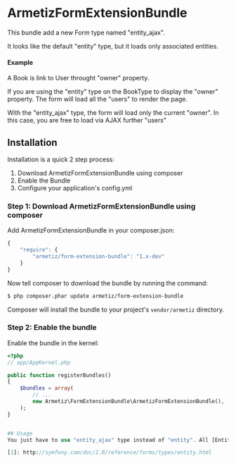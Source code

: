 ArmetizFormExtensionBundle
==========================

This bundle add a new Form type named "entity_ajax". 

It looks like the default "entity" type, but it loads only associated entities.

#### Example
A Book is link to User throught "owner" property.

If you are using the "entity" type on the BookType to display the "owner" property.
The form will load all the "users" to render the page.

With the "entity_ajax" type, the form will load only the current "owner". In this case, you are free 
to load via AJAX further "users"

## Installation

Installation is a quick 2 step process:

1. Download ArmetizFormExtensionBundle using composer
2. Enable the Bundle
3. Configure your application's config.yml

### Step 1: Download ArmetizFormExtensionBundle using composer

Add ArmetizFormExtensionBundle in your composer.json:

```js
{
    "require": {
        "armetiz/form-extension-bundle": "1.x-dev"
    }
}
```

Now tell composer to download the bundle by running the command:

``` bash
$ php composer.phar update armetiz/form-extension-bundle
```

Composer will install the bundle to your project's `vendor/armetiz` directory.

### Step 2: Enable the bundle

Enable the bundle in the kernel:

``` php
<?php
// app/AppKernel.php

public function registerBundles()
{
    $bundles = array(
        // ...
        new Armetiz\FormExtensionBundle\ArmetizFormExtensionBundle(),
    );
}


## Usage
You just have to use "entity_ajax" type instead of "entity". All [EntityType][1] options are still availabled and/or needed.

[1]: http://symfony.com/doc/2.0/reference/forms/types/entity.html